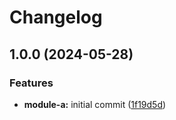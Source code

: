 # Changelog

## 1.0.0 (2024-05-28)


### Features

* **module-a:** initial commit ([1f19d5d](https://github.com/synthe102/tf-automation-sample/commit/1f19d5d53df2142222faa529b78a1bb7f92eb8fc))
